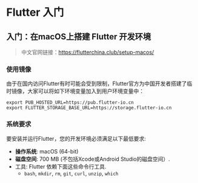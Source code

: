# Flutter 入门



## 入门：在macOS上搭建 Flutter 开发环境

> 中文官网链接：https://flutterchina.club/setup-macos/

### 使用镜像

由于在国内访问Flutter有时可能会受到限制，Flutter官方为中国开发者搭建了临时镜像，大家可以将如下环境变量加入到用户环境变量中：

```shell
export PUB_HOSTED_URL=https://pub.flutter-io.cn
export FLUTTER_STORAGE_BASE_URL=https://storage.flutter-io.cn
```



### 系统要求

要安装并运行Flutter，您的开发环境必须满足以下最低要求:

- **操作系统**: macOS (64-bit)
- **磁盘空间**: 700 MB (不包括Xcode或Android Studio的磁盘空间）.
- 工具: Flutter 依赖下面这些命令行工具.
  - `bash`, `mkdir`, `rm`, `git`, `curl`, `unzip`, `which`